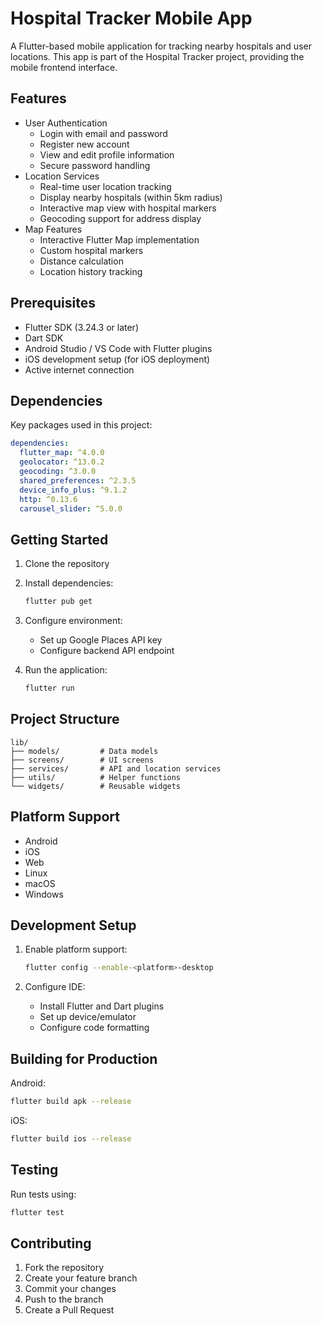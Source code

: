 # Hospital Tracker Mobile App

A Flutter-based mobile application for tracking nearby hospitals and user locations. This app is part of the Hospital Tracker project, providing the mobile frontend interface.

## Features

- User Authentication
  - Login with email and password
  - Register new account
  - View and edit profile information
  - Secure password handling
- Location Services
  - Real-time user location tracking
  - Display nearby hospitals (within 5km radius)
  - Interactive map view with hospital markers
  - Geocoding support for address display
- Map Features
  - Interactive Flutter Map implementation
  - Custom hospital markers
  - Distance calculation
  - Location history tracking

## Prerequisites

- Flutter SDK (3.24.3 or later)
- Dart SDK
- Android Studio / VS Code with Flutter plugins
- iOS development setup (for iOS deployment)
- Active internet connection

## Dependencies

Key packages used in this project:

```yaml
dependencies:
  flutter_map: ^4.0.0
  geolocator: ^13.0.2
  geocoding: ^3.0.0
  shared_preferences: ^2.3.5
  device_info_plus: ^9.1.2
  http: ^0.13.6
  carousel_slider: ^5.0.0
```

## Getting Started

1. Clone the repository
2. Install dependencies:

   ```bash
   flutter pub get
   ```

3. Configure environment:

   - Set up Google Places API key
   - Configure backend API endpoint

4. Run the application:
   ```bash
   flutter run
   ```

## Project Structure

```
lib/
├── models/         # Data models
├── screens/        # UI screens
├── services/       # API and location services
├── utils/          # Helper functions
└── widgets/        # Reusable widgets
```

## Platform Support

- Android
- iOS
- Web
- Linux
- macOS
- Windows

## Development Setup

1. Enable platform support:

   ```bash
   flutter config --enable-<platform>-desktop
   ```

2. Configure IDE:
   - Install Flutter and Dart plugins
   - Set up device/emulator
   - Configure code formatting

## Building for Production

Android:

```bash
flutter build apk --release
```

iOS:

```bash
flutter build ios --release
```

## Testing

Run tests using:

```bash
flutter test
```

## Contributing

1. Fork the repository
2. Create your feature branch
3. Commit your changes
4. Push to the branch
5. Create a Pull Request
